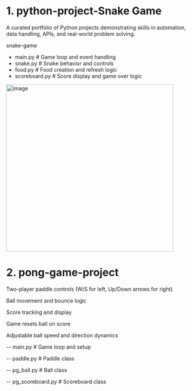 # 1. python-project-Snake Game
A curated portfolio of Python projects demonstrating skills in automation, data handling, APIs, and real-world problem solving.

snake-game
  - main.py # Game loop and event handling
  - snake.py # Snake behavior and controls
  - food.py # Food creation and refresh logic
  - scoreboard.py # Score display and game over logic

<img width="448" alt="image" src="https://github.com/user-attachments/assets/07733aaa-05d9-4325-a354-9ce01e0c8c26" />

# 2. pong-game-project

Two-player paddle controls (W/S for left, Up/Down arrows for right)

Ball movement and bounce logic

Score tracking and display

Game resets ball on score

Adjustable ball speed and direction dynamics


-- main.py             # Game loop and setup

-- paddle.py           # Paddle class

-- pg_ball.py          # Ball class 

-- pg_scoreboard.py    # Scoreboard class


